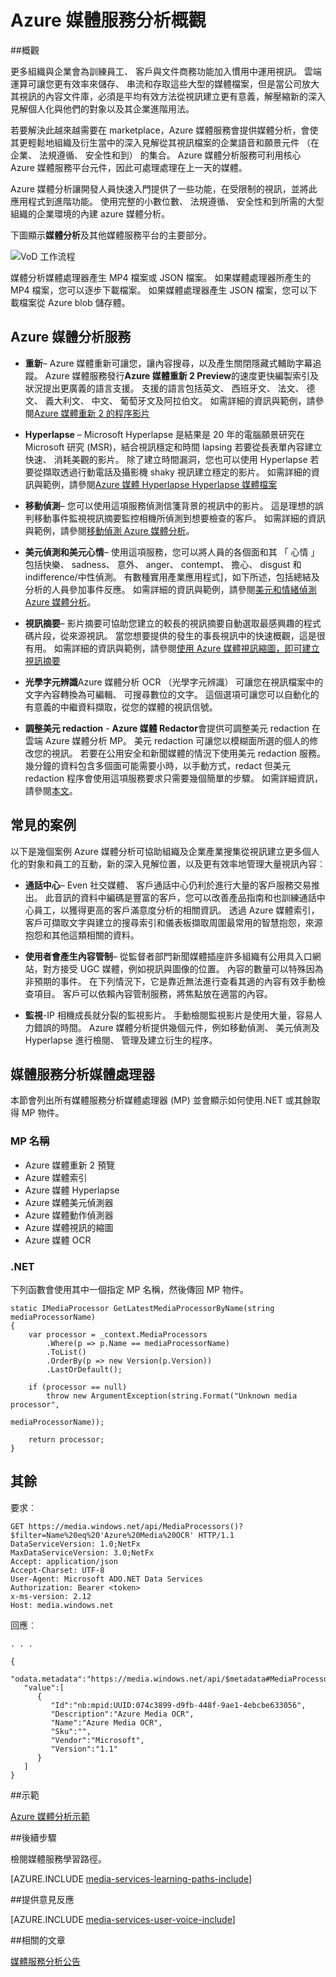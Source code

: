 <properties
    pageTitle="Azure 媒體服務分析概觀 |Microsoft Azure"
    description="Azure 媒體服務可提供公用預覽的 Azure 媒體分析，在企業、 法規遵循、 安全性和到的語音及電腦願景服務的集合。 Azure 媒體分析服務可利用核心 Azure 媒體服務平台元件，因此可處理處理在上一天的媒體。 "
    services="media-services"
    documentationCenter=""
    authors="juliako"
    manager="erikre"
    editor=""/>

<tags
    ms.service="media-services"
    ms.workload="media"
    ms.tgt_pltfrm="na"
    ms.devlang="dotnet"
    ms.topic="article"
    ms.date="10/24/2016"   
    ms.author="milanga;juliako;johndeu"/>

# <a name="azure-media-services-analytics-overview"></a>Azure 媒體服務分析概觀

##<a name="overview"></a>概觀

更多組織與企業會為訓練員工、 客戶與文件商務功能加入慣用中運用視訊。 雲端運算可讓您更有效率來儲存、 串流和存取這些大型的媒體檔案，但是當公司放大其視訊的內容文件庫，必須是平均有效方法從視訊建立更有意義，解壓縮新的深入見解個人化與他們的對象以及其企業進階用法。

若要解決此越來越需要在 marketplace，Azure 媒體服務會提供媒體分析，會使其更輕鬆地組織及衍生當中的深入見解從其視訊檔案的企業語音和願景元件 （在企業、 法規遵循、 安全性和到） 的集合。 Azure 媒體分析服務可利用核心 Azure 媒體服務平台元件，因此可處理處理在上一天的媒體。

Azure 媒體分析讓開發人員快速入門提供了一些功能，在受限制的視訊，並將此應用程式到進階功能。 使用完整的小數位數、 法規遵循、 安全性和到所需的大型組織的企業環境的內建 azure 媒體分析。

下圖顯示**媒體分析**及其他媒體服務平台的主要部分。 

![VoD 工作流程](./media/media-services-video-on-demand-workflow/media-services-video-on-demand.png)

媒體分析媒體處理器產生 MP4 檔案或 JSON 檔案。 如果媒體處理器所產生的 MP4 檔案，您可以逐步下載檔案。 如果媒體處理器產生 JSON 檔案，您可以下載檔案從 Azure blob 儲存體。 

## <a name="azure-media-analytics-services"></a>Azure 媒體分析服務

- **重新**– Azure 媒體重新可讓您，讓內容搜尋，以及產生關閉隱藏式輔助字幕追蹤。 Azure 媒體服務發行**Azure 媒體重新 2 Preview**的速度更快編製索引及狀況提出更廣義的語言支援。 支援的語言包括英文、 西班牙文、 法文、 德文、 義大利文、 中文、 葡萄牙文及阿拉伯文。 如需詳細的資訊與範例，請參閱[Azure 媒體重新 2 的程序影片](media-services-process-content-with-indexer2.md)
 
- **Hyperlapse** – Microsoft Hyperlapse 是結果是 20 年的電腦願景研究在 Microsoft 研究 (MSR)，結合視訊穩定和時間 lapsing 若要從長表單內容建立快速、 消耗美觀的影片。 除了建立時間漏洞，您也可以使用 Hyperlapse 若要從擷取透過行動電話及攝影機 shaky 視訊建立穩定的影片。 如需詳細的資訊與範例，請參閱[Azure 媒體 Hyperlapse Hyperlapse 媒體檔案](media-services-hyperlapse-content.md)
 
- **移動偵測**– 您可以使用這項服務偵測信箋背景的視訊中的影片。 這是理想的誤判移動事件監視視訊摘要監控相機所偵測到想要檢查的客戶。 如需詳細的資訊與範例，請參閱[移動偵測 Azure 媒體分析](media-services-motion-detection.md)。
 
- **美元偵測和美元心情**– 使用這項服務，您可以將人員的各個面和其 「 心情 」 包括快樂、 sadness、 意外、 anger、 contempt、 擔心、 disgust 和 indifference/中性偵測。 有數種實用產業應用程式]，如下所述，包括總結及分析的人員參加事件反應。 如需詳細的資訊與範例，請參閱[美元和情緒偵測 Azure 媒體分析](media-services-face-and-emotion-detection.md)。
 
- **視訊摘要**– 影片摘要可協助您建立的較長的視訊摘要自動選取最感興趣的程式碼片段，從來源視訊。 當您想要提供的發生的事長視訊中的快速概觀，這是很有用。 如需詳細的資訊與範例，請參閱[使用 Azure 媒體視訊縮圖，即可建立視訊摘要](media-services-video-summarization.md)

- **光學字元辨識**Azure 媒體分析 OCR （光學字元辨識） 可讓您在視訊檔案中的文字內容轉換為可編輯、 可搜尋數位的文字。 這個選項可讓您可以自動化的有意義的中繼資料擷取，從您的媒體的視訊信號。
 
- **調整美元 redaction** - **Azure 媒體 Redactor**會提供可調整美元 redaction 在雲端 Azure 媒體分析 MP。 美元 redaction 可讓您以模糊面所選的個人的修改您的視訊。 若要在公用安全和新聞媒體的情況下使用美元 redaction 服務。 幾分鐘的資料包含多個面可能需要小時，以手動方式，redact 但美元 redaction 程序會使用這項服務要求只需要幾個簡單的步驟。 如需詳細資訊，請參閱[本文](media-services-face-redaction.md)。

 
## <a name="common-scenarios"></a>常見的案例

以下是幾個案例 Azure 媒體分析可協助組織及企業產業搜集從視訊建立更多個人化的對象和員工的互動，新的深入見解位置，以及更有效率地管理大量視訊內容︰

- **通話中心**– Even 社交媒體、 客戶通話中心仍利於進行大量的客戶服務交易推出。 此音訊的資料中編碼是豐富的客戶，您可以改善產品指南和也訓練通話中心員工，以獲得更高的客戶滿意度分析的相關資訊。 透過 Azure 媒體索引，客戶可擷取文字與建立的搜尋索引和儀表板擷取周圍最常用的智慧抱怨，來源抱怨和其他這類相關的資料。

- **使用者會產生內容管制**– 從監督者部門新聞媒體插座許多組織有公用具入口網站，對方接受 UGC 媒體，例如視訊與圖像的位置。 內容的數量可以特殊因為非預期的事件。 在下列情況下，它是靠近無法進行查看其適的內容有效手動檢查項目。 客戶可以依賴內容管制服務，將焦點放在適當的內容。

- **監視**-IP 相機成長就分裂的監視影片。 手動檢閱監視影片是使用大量，容易人力錯誤的時間。 Azure 媒體分析提供幾個元件，例如移動偵測、 美元偵測及 Hyperlapse 進行檢閱、 管理及建立衍生的程序。

## <a name="media-services-analytics-media-processors"></a>媒體服務分析媒體處理器 

本節會列出所有媒體服務分析媒體處理器 (MP) 並會顯示如何使用.NET 或其餘取得 MP 物件。

### <a name="mp-names"></a>MP 名稱


- Azure 媒體重新 2 預覽
- Azure 媒體索引
- Azure 媒體 Hyperlapse
- Azure 媒體美元偵測器
- Azure 媒體動作偵測器
- Azure 媒體視訊的縮圖
- Azure 媒體 OCR

### <a name="net"></a>.NET

下列函數會使用其中一個指定 MP 名稱，然後傳回 MP 物件。

    static IMediaProcessor GetLatestMediaProcessorByName(string mediaProcessorName)
    {
        var processor = _context.MediaProcessors
            .Where(p => p.Name == mediaProcessorName)
            .ToList()
            .OrderBy(p => new Version(p.Version))
            .LastOrDefault();

        if (processor == null)
            throw new ArgumentException(string.Format("Unknown media processor",
                                                       mediaProcessorName));

        return processor;
    }


## <a name="rest"></a>其餘

要求︰

    GET https://media.windows.net/api/MediaProcessors()?$filter=Name%20eq%20'Azure%20Media%20OCR' HTTP/1.1
    DataServiceVersion: 1.0;NetFx
    MaxDataServiceVersion: 3.0;NetFx
    Accept: application/json
    Accept-Charset: UTF-8
    User-Agent: Microsoft ADO.NET Data Services
    Authorization: Bearer <token>
    x-ms-version: 2.12
    Host: media.windows.net
    
回應︰
        
    . . .
    
    {  
       "odata.metadata":"https://media.windows.net/api/$metadata#MediaProcessors",
       "value":[  
          {  
             "Id":"nb:mpid:UUID:074c3899-d9fb-448f-9ae1-4ebcbe633056",
             "Description":"Azure Media OCR",
             "Name":"Azure Media OCR",
             "Sku":"",
             "Vendor":"Microsoft",
             "Version":"1.1"
          }
       ]
    }

##<a name="demos"></a>示範

[Azure 媒體分析示範](http://azuremedialabs.azurewebsites.net/demos/Analytics.html)

##<a name="next-steps"></a>後續步驟

檢閱媒體服務學習路徑。

[AZURE.INCLUDE [media-services-learning-paths-include](../../includes/media-services-learning-paths-include.md)]

##<a name="provide-feedback"></a>提供意見反應

[AZURE.INCLUDE [media-services-user-voice-include](../../includes/media-services-user-voice-include.md)]

##<a name="related-articles"></a>相關的文章

[媒體服務分析公告](https://azure.microsoft.com/blog/introducing-azure-media-analytics/)
  

<!-- Images -->

[overview]: ./media/media-services-video-on-demand-workflow/media-services-video-on-demand.png
